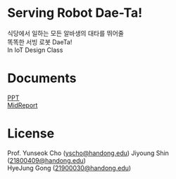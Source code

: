 # Serving Robot Dae-Ta!
식당에서 일하는 모든 알바생의 대타를 뛰어줄  
똑똑한 서빙 로봇 DaeTa!  
In IoT Design Class

# Documents  
[PPT](PPT.pdf)  
[MidReport](MidReport.pdf)  

# License
Prof. Yunseok Cho (yscho@handong.edu)
Jiyoung Shin (21800409@handong.edu)  
HyeJung Gong (21900030@handong.edu)  

